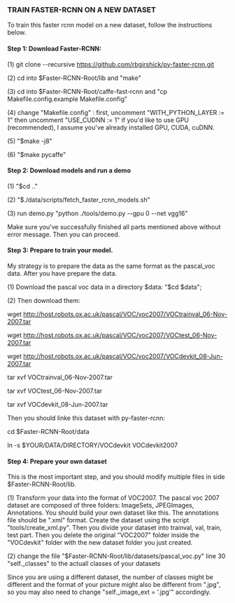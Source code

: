### TRAIN FASTER-RCNN ON A NEW DATASET

To train this faster rcnn model on a new dataset, follow the instructions below. 

#### Step 1: Download Faster-RCNN:

(1) git clone --recursive https://github.com/rbgirshick/py-faster-rcnn.git

(2) cd into $Faster-RCNN-Root/lib and "make"

(3) cd into $Faster-RCNN-Root/caffe-fast-rcnn and "cp Makefile.config.example Makefile.config"

(4) change "Makefile.config" : first, uncomment "WITH_PYTHON_LAYER := 1" then uncomment "USE_CUDNN := 1" if you'd like to use GPU (recommended), I assume you've already installed GPU, CUDA, cuDNN. 

(5) "$make -j8"

(6) "$make pycaffe"


#### Step 2: Download models and run a demo

(1) "$cd .."

(2) "$./data/scripts/fetch_faster_rcnn_models.sh"

(3) run demo.py "python ./tools/demo.py --gpu 0 --net vgg16"

Make sure you've successfully finished all parts mentioned above without error message. Then you can proceed.

#### Step 3: Prepare to train your model. 

My strategy is to prepare the data as the same format as the pascal_voc data. After you have prepare the data. 

(1) Download the pascal voc data in a directory $data: "$cd $data";

(2) Then download them: 

wget http://host.robots.ox.ac.uk/pascal/VOC/voc2007/VOCtrainval_06-Nov-2007.tar

wget http://host.robots.ox.ac.uk/pascal/VOC/voc2007/VOCtest_06-Nov-2007.tar

wget http://host.robots.ox.ac.uk/pascal/VOC/voc2007/VOCdevkit_08-Jun-2007.tar

tar xvf VOCtrainval_06-Nov-2007.tar

tar xvf VOCtest_06-Nov-2007.tar

tar xvf VOCdevkit_08-Jun-2007.tar

Then you should linke this dataset with py-faster-rcnn: 

cd $Faster-RCNN-Root/data

ln -s $YOUR/DATA/DIRECTORY/VOCdevkit VOCdevkit2007

#### Step 4: Prepare your own dataset

This is the most important step, and you should modify multiple files in side $Faster-RCNN-Root/lib.

(1) Transform your data into the format of VOC2007. The pascal voc 2007 dataset are composed of three folders: ImageSets, JPEGImages, Annotations. You should build your own dataset like this. The annotations file should be ".xml" format. Create the dataset using the script "tools/create_xml.py". Then you divide your dataset into trainval, val, train, test part. Then you delete the original "VOC2007" folder inside the "VOCdevkit" folder with the new dataset folder you just created. 

(2) change the file "$Faster-RCNN-Root/lib/datasets/pascal_voc.py" line 30 "self._classes" to the actuall classes of your datasets

Since you are using a different dataset, the number of classes might be different and the format of your picture might also be different from ".jpg", so you may also need to change "self._image_ext = '.jpg'" accordingly. 


